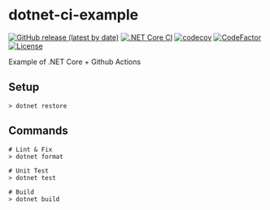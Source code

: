 # dotnet-ci-example

[![GitHub release (latest by date)](https://img.shields.io/github/v/release/nogic1008/dotnet-ci-example)](https://github.com/nogic1008/dotnet-ci-example/releases)
[![.NET Core CI](https://github.com/nogic1008/dotnet-ci-example/actions/workflows/dotnetcore.yml/badge.svg)](https://github.com/nogic1008/dotnet-ci-example/actions/workflows/dotnetcore.yml)
[![codecov](https://codecov.io/gh/nogic1008/dotnet-ci-example/branch/main/graph/badge.svg?token=wkwjZuMLHC)](https://codecov.io/gh/nogic1008/dotnet-ci-example)
[![CodeFactor](https://www.codefactor.io/repository/github/nogic1008/dotnet-ci-example/badge)](https://www.codefactor.io/repository/github/nogic1008/dotnet-ci-example)
[![License](https://img.shields.io/github/license/nogic1008/dotnet-ci-example)](LICENSE)

Example of .NET Core + Github Actions

## Setup

```console
> dotnet restore
```

## Commands

```console
# Lint & Fix
> dotnet format

# Unit Test
> dotnet test

# Build
> dotnet build
```
